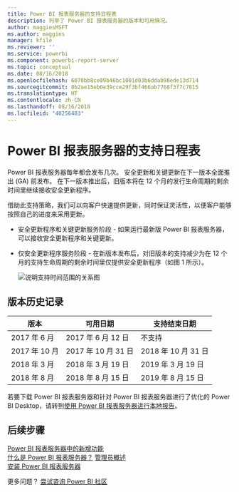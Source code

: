 ```yaml
---
title: Power BI 报表服务器的支持日程表
description: 列举了 Power BI 报表服务器的版本和可用情况。
author: maggiesMSFT
ms.author: maggies
manager: kfile
ms.reviewer: ''
ms.service: powerbi
ms.component: powerbi-report-server
ms.topic: conceptual
ms.date: 08/16/2018
ms.openlocfilehash: 6070bb8ce09b46bc1001d03b6ddab98ede13d714
ms.sourcegitcommit: 8b2ae15eb0e39cce29f3bf466ab7768f3f7c7815
ms.translationtype: HT
ms.contentlocale: zh-CN
ms.lasthandoff: 08/16/2018
ms.locfileid: "40256403"
---
```

# <a name="support-timeline-for-power-bi-report-server"></a>Power BI 报表服务器的支持日程表

Power BI 报表服务器每年都会发布几次。 安全更新和关键更新在下一版本全面推出 (GA) 前发布。 在下一版本推出后，旧版本将在 12 个月的发行生命周期的剩余时间里继续接收安全更新程序。

借助此支持策略，我们可以向客户快速提供更新，同时保证灵活性，以便客户能够按照自己的进度来采用更新。

* 安全更新程序和关键更新服务阶段 - 如果运行最新版 Power BI 报表服务器，可以接收安全更新程序和关键更新。
* 仅安全更新程序服务阶段 - 在新版本发布后，对旧版本的支持减少为在 12 个月的支持生命周期的剩余时间里仅提供安全更新程序（如图 1 所示）。

    ![说明支持时间范围的关系图](media/support-timeline/report-server-support-timeline-overall.png)

## <a name="version-history"></a>版本历史记录

| **版本** | **可用日期** | **支持结束日期** |
| --- | --- | --- |
| 2017 年 6 月 |2017 年 6 月 12 日 |不支持 |
| 2017 年 10 月 |2017 年 10 月 31 日 |2018 年 10 月 31 日 |
| 2018 年 3 月 | 2018 年 3 月 19 日 | 2019 年 3 月 19 日 |
| 2018 年 8 月 | 2018 年 8 月 15 日 | 2019 年 8 月 15 日 |

若要下载 Power BI 报表服务器和针对 Power BI 报表服务器进行了优化的 Power BI Desktop，请转到[使用 Power BI 报表服务器进行本地报告](https://powerbi.microsoft.com/report-server/)。

## <a name="next-steps"></a>后续步骤
[Power BI 报表服务器中的新增功能](whats-new.md)  
[什么是 Power BI 报表服务器？](get-started.md)
[管理员概述](admin-handbook-overview.md)  
[安装 Power BI 报表服务器](install-report-server.md)  

更多问题？ [尝试咨询 Power BI 社区](https://community.powerbi.com/)